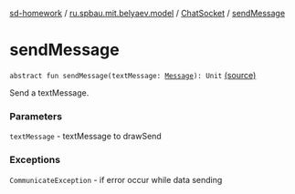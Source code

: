 [sd-homework](../../index.md) / [ru.spbau.mit.belyaev.model](../index.md) / [ChatSocket](index.md) / [sendMessage](.)

# sendMessage

`abstract fun sendMessage(textMessage: `[`Message`](../../ru.spbau.mit.belyaev.textMessage/-proto/-textMessage/index.md)`): Unit` [(source)](https://github.com/StasBel/sd-homework/blob/InstantMessenger/src/main/kotlin/ru/spbau/mit/belyaev/model/Writer.kt#L34)

Send a textMessage.

### Parameters

`textMessage` - textMessage to drawSend

### Exceptions

`CommunicateException` - if error occur while data sending